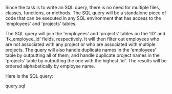 Since the task is to write an SQL query, there is no need for multiple files, classes, functions, or methods. The SQL query will be a standalone piece of code that can be executed in any SQL environment that has access to the 'employees' and 'projects' tables.

The SQL query will join the 'employees' and 'projects' tables on the 'ID' and 'fk_employee_id' fields, respectively. It will then filter out employees who are not associated with any project or who are associated with multiple projects. The query will also handle duplicate names in the 'employees' table by outputting all of them, and handle duplicate project names in the 'projects' table by outputting the one with the highest 'id'. The results will be ordered alphabetically by employee name.

Here is the SQL query:

query.sql
